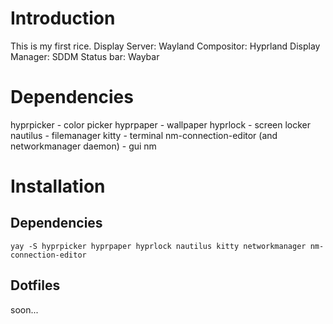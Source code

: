 # Introduction
This is my first rice.
Display Server: Wayland
Compositor: Hyprland
Display Manager: SDDM
Status bar: Waybar


# Dependencies
hyprpicker - color picker
hyprpaper - wallpaper
hyprlock - screen locker
nautilus - filemanager
kitty - terminal
nm-connection-editor (and networkmanager daemon) - gui nm

# Installation
## Dependencies
`yay -S hyprpicker hyprpaper hyprlock nautilus kitty networkmanager nm-connection-editor`
## Dotfiles
soon...
